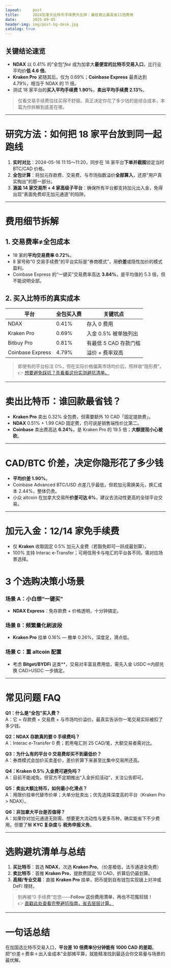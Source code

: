 ```yaml
---
layout:     post
title:      2024加拿大比特币手续费大比拼：最低竟比最高省11倍费用
date:       2025-09-05
header-img: img/post-bg-desk.jpg
catalog: true
---
```


## 关键结论速览
- **NDAX** 以 0.41% 的“全包”_fee_ 成为加拿大**最便宜的比特币交易入口**，比行业平均价**低 4.6 倍**。  
- **Kraken Pro** 紧随其后，仅为 0.69%；**Coinbase Express** 最贵达到 4.79%，相当于 NDAX 的 11 倍。  
- 测试 18 家平台的**买入平均手续费 1.90%**，**卖出平均手续费 2.13%**。  

> 仅看交易手续费往往买得不舒服。真正决定你花了多少钱的是综合成本，本篇为你拆解到底差在哪。

---

# 研究方法：如何把 18 家平台放到同一起跑线
1. **实时对比**：2024-05-16 11:15～11:20，同步在 18 家平台**下单并截图**锁定当时 BTC/CAD 价格。  
2. **全包计算**：将加元存款费、交易费、与市场指数溢价**全部算入**，还原“用户真实掏出”的那一部分。  
3. **涵盖 14 家交易所 + 4 家高级子平台**：确保所有平台都支持加元出入金，免得出现“表面免费却无加元通道”的陷阱。  

---

# 费用细节拆解

## 1. 交易费率≠全包成本
- 18 家的**平均交易费率 0.72%**。  
- 8 家号称“0 交易手续费”的平台实际是“券商模式”，用**价差**或隐性加价的模式盈利。  
- Coinbase Express 的“一键买”交易费率高达 **3.84%**，是平均值的 5.3 倍，但不能说明全部。

## 2. 买入比特币的真实成本
| 平台 | 全包买入费 | 关键坑点 |
|---|---|---|
| NDAX | 0.41% | 存入 0 费用 |
| Kraken Pro | 0.69% | 入金 0.5% 被单独列出 |
| Bitbuy Pro | 0.81% | 有最低 5 CAD 存款门槛 |
| Coinbase Express | 4.79% | 溢价 + 费率双高 |

> 即使有的平台标注 0%，但在实际价格偏离市场均价后，照样收“隐形费”。  
👉 [想要避免踩坑？先看看这份实测避坑清单。](https://okxdog.com/)

---

# 卖出比特币：谁回款最省钱？
- **Kraken Pro** 卖出 0.32% 全包费，但需要额外 10 CAD「固定提款费」。  
- **NDAX** 0.51% + 1.99 CAD 固定费，仍可说是销售端性价比第二。  
- **Coinbase** 卖出费高达 **6.24%**，是 Kraken Pro 的 19.5 倍；**大额提现小心被砍**。

---

# CAD/BTC 价差，决定你隐形花了多少钱
- **平均价差 1.90%**。  
- Coinbase Advanced BTC/USD 点差几乎最低，但若加元需换美元，换汇成本 2.44%，整体仍贵。  
- 小众 altcoin 在加拿大交易所**价差可达 6%**，建议去流动性更高的全球平台交易。

---

# 加元入金：12/14 家免手续费
- 仅 **Kraken** 收取固定 0.5% 加元入金费（若豁免即可一跃成最划算）。  
- 100% 支持 Interac e-Transfer；可用信用卡与电汇的平台各不同，需对应场景选择。

# 3 个选购决策小场景

### 场景 A：小白想“一键买”
- **NDAX Express**：免存款费 + 价格透明，十分钟搞定。

### 场景 B：频繁量化刷波段
- **Kraken Pro** 挂单 0.16% — 撤单 0.26%，深度足，滑点低。

### 场景 C：重 altcoin 配置
- 考虑 **Bitget/BYDFi** 这类**，交易对丰富且费用低，需先入金 USDC→内部兑换 CAD>USDC 一步搞定。

---

# 常见问题 FAQ  

**Q1：什么是“全包”买入费？**  
A：它 = 存款费 + 交易费 + 与市场均价溢价。最真实告诉你一笔交易实际被扣了多少钱。

**Q2：NDAX 存款真的要 0 手续费吗？**  
A：Interac e-Transfer 0 费；若用电汇则 25 CAD/笔，大额交易者需对比。

**Q3：为什么有的平台 0 交易费却买不到最低价？**  
A：券商模式会加价买卖差价，差价折算下来甚至比集中交易所还高。

**Q4：Kraken 0.5% 入金费可避免吗？**  
A：目前不能减免，但官方不定期推出“入金折扣活动”，关注公告即可。

**Q5：卖出大额比特币，如何最小化滑点？**  
A：用限价挂单代替市价单；大单分批卖出；优先选择深度高的平台（Kraken Pro > NDAX）。

**Q6：非加拿大平台是否值得？**  
A：如果你对加元通道无刚需、想要更大流动性与更多币种，确实能省下不少费用。但要了解 **KYC 复杂度**与 **税务申报义务**。

---

# 选购避坑清单与总结
1. **买比特币**：首选 **NDAX**，次选 **Kraken Pro**。（价差极低，法币通道全免费）  
2. **卖比特币**：首推 **Kraken Pro**，提款费固定 10 CAD，折算后仍最划算。  
3. **高频/专业交易**：直接 **Kraken Pro** 挂单，把币提到自有钱包实现链上对冲或 DeFi 理财。  

> 别再被“0 手续费”忽悠——**Follow 这份费用清单，再也不花冤枉钱！**  
👉 [直戳此处查看完整避坑指南，省去层层计算。](https://okxdog.com/)

---

# 一句话总结  
在加国选比特币交易入口，**平台差 10 倍费率分分钟能有 1000 CAD 的差距**。把“价差＋费率＋出入金成本”全部摊平算，就能精准找到最适合你交易量与场景的最优解。